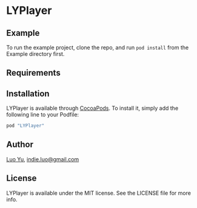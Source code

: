# LYPlayer

## Example

To run the example project, clone the repo, and run `pod install` from the Example directory first.

## Requirements

## Installation

LYPlayer is available through [CocoaPods](http://cocoapods.org). To install
it, simply add the following line to your Podfile:

```ruby
pod "LYPlayer"
```

## Author

[Luo Yu](http://luoyu.space), indie.luo@gmail.com

## License

LYPlayer is available under the MIT license. See the LICENSE file for more info.
